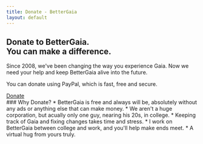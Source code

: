 ```yaml
---
title: Donate - BetterGaia
layout: default
---
```


<section>
    <div class="wrapper align-center">
        <h1>Donate to BetterGaia. <br>You can make a difference.</h1>
    </div>
</section>

<section>
    <div class="wrapper align-center">
        <p>Since 2008, we've been changing the way you experience Gaia. Now we need your help and keep BetterGaia alive into the future.</p>
        <p>You can donate using PayPal, which is fast, free and secure.</p>
        <a href="https://addons.mozilla.org/en-us/firefox/addon/bettergaia/contribute/installed/" class="button">Donate</a>
    </div>
</section>

<section>
    <div class="wrapper" markdown="1">
        ### Why Donate?
        * BetterGaia is free and always will be, absolutely without any ads or anything else that can make money.
        * We aren't a huge corporation, but acually only one guy, nearing his 20s, in college.
        * Keeping track of Gaia and fixing changes takes time and stress.
        * I work on BetterGaia between college and work, and you'll help make ends meet.
        * A virtual hug from yours truly.
    </div>
</section>
